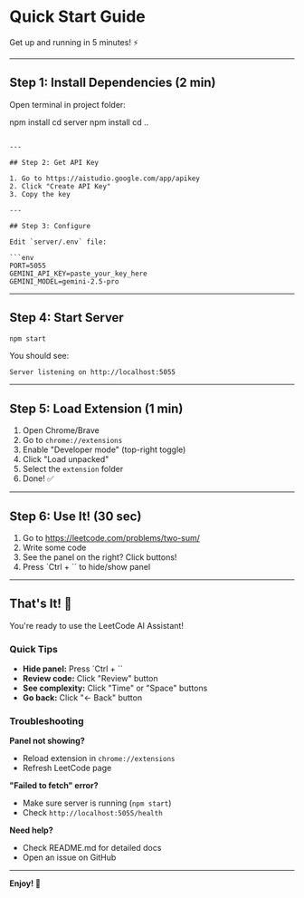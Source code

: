 # Quick Start Guide

Get up and running in 5 minutes! ⚡

---

## Step 1: Install Dependencies (2 min)

Open terminal in project folder:

npm install
cd server
npm install
cd ..
```

---

## Step 2: Get API Key

1. Go to https://aistudio.google.com/app/apikey
2. Click "Create API Key"
3. Copy the key

---

## Step 3: Configure

Edit `server/.env` file:

```env
PORT=5055
GEMINI_API_KEY=paste_your_key_here
GEMINI_MODEL=gemini-2.5-pro
```

---

## Step 4: Start Server

```bash
npm start
```

You should see:
```
Server listening on http://localhost:5055
```

---

## Step 5: Load Extension (1 min)

1. Open Chrome/Brave
2. Go to `chrome://extensions`
3. Enable "Developer mode" (top-right toggle)
4. Click "Load unpacked"
5. Select the `extension` folder
6. Done! ✅

---

## Step 6: Use It! (30 sec)

1. Go to https://leetcode.com/problems/two-sum/
2. Write some code
3. See the panel on the right? Click buttons!
4. Press `Ctrl + \`` to hide/show panel

---

## That's It! 🎉

You're ready to use the LeetCode AI Assistant!

### Quick Tips

- **Hide panel:** Press `Ctrl + \``
- **Review code:** Click "Review" button
- **See complexity:** Click "Time" or "Space" buttons
- **Go back:** Click "← Back" button

### Troubleshooting

**Panel not showing?**
- Reload extension in `chrome://extensions`
- Refresh LeetCode page

**"Failed to fetch" error?**
- Make sure server is running (`npm start`)
- Check `http://localhost:5055/health`

**Need help?**
- Check README.md for detailed docs
- Open an issue on GitHub

---

**Enjoy! 🚀**
